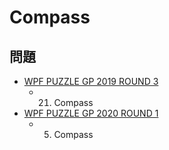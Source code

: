 # Compass

## 問題
- [WPF PUZZLE GP 2019 ROUND 3](../questions/wpfpgp2019-3.md)
	- 21. Compass
- [WPF PUZZLE GP 2020 ROUND 1](../questions/wpfpgp2020-1.md)
	- 5. Compass
